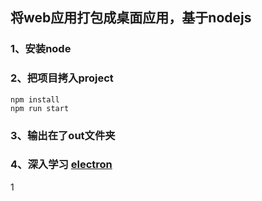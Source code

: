 ## 将web应用打包成桌面应用，基于nodejs

### 1、安装node
### 2、把项目拷入project
```
npm install
npm run start
```
### 3、输出在了out文件夹
### 4、深入学习 [electron](https://electronjs.org/docs)
1